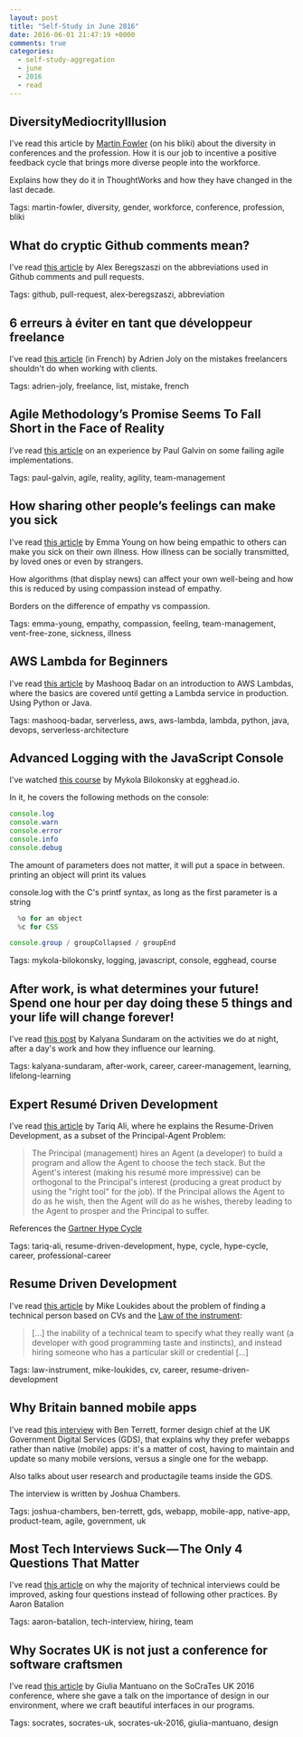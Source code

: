 ```yaml
---
layout: post
title: "Self-Study in June 2016"
date: 2016-06-01 21:47:19 +0000
comments: true
categories: 
  - self-study-aggregation
  - june
  - 2016
  - read
---
```

## DiversityMediocrityIllusion

I've read this article by [Martin Fowler][DiversityMediocrityIllusion] (on his bliki) about the diversity in conferences and the profession. How it is our job to incentive a positive feedback cycle that brings more diverse people into the workforce.

Explains how they do it in ThoughtWorks and how they have changed in the last decade.

Tags: martin-fowler, diversity, gender, workforce, conference, profession, bliki

[DiversityMediocrityIllusion]: http://martinfowler.com/bliki/DiversityMediocrityIllusion.html

## What do cryptic Github comments mean?

I've read [this article][cryptic-github] by Alex Beregszaszi on the abbreviations used in Github comments and pull requests.

Tags: github, pull-request, alex-beregszaszi, abbreviation

[cryptic-github]: https://medium.freecodecamp.com/what-do-cryptic-github-comments-mean-9c1912bcc0a4

## 6 erreurs à éviter en tant que développeur freelance

I've read [this article][erreurs-freelance] (in French) by Adrien Joly on the mistakes freelancers shouldn't do when working with clients.

Tags: adrien-joly, freelance, list, mistake, french

[erreurs-freelance]: https://medium.com/@adrienjoly/enseignements-apr%C3%A8s-1-an-d-erreurs-en-tant-que-d%C3%A9veloppeur-freelance-916f855efd9b

## Agile Methodology’s Promise Seems To Fall Short in the Face of Reality

I've read [this article][agile-failing-promise] on an experience by Paul Galvin on some failing agile implementations.

Tags: paul-galvin, agile, reality, agility, team-management

[agile-failing-promise]: https://medium.com/@pagalvin/agile-methodology-s-promise-seems-to-fall-short-in-the-face-of-reality-b16d3e775dbe

## How sharing other people’s feelings can make you sick

I've read [this article][sharing-feelings-empathy] by Emma Young on how being empathic to others can make you sick on their own illness. How illness can be socially transmitted, by loved ones or even by strangers.

How algorithms (that display news) can affect your own well-being and how this is reduced by using compassion instead of empathy.

Borders on the difference of empathy vs compassion.

Tags: emma-young, empathy, compassion, feeling, team-management, vent-free-zone, sickness, illness

[sharing-feelings-empathy]: https://www.newscientist.com/article/mg23030732-900-how-sharing-other-peoples-feelings-can-make-you-sick/

## AWS Lambda for Beginners

I've read [this article][aws-lambda-for-beginners] by Mashooq Badar on an introduction to AWS Lambdas, where the basics are covered until getting a Lambda service in production. Using Python or Java.

Tags: mashooq-badar, serverless, aws, aws-lambda, lambda, python, java, devops, serverless-architecture

[aws-lambda-for-beginners]: https://dzone.com/articles/aws-lambda-for-beginners

## Advanced Logging with the JavaScript Console

I've watched [this course][js-console-for-power-users] by Mykola Bilokonsky at egghead.io.

In it, he covers the following methods on the console:

```javascript
console.log
console.warn
console.error
console.info
console.debug
```

The amount of parameters does not matter, it will put a space in between. printing an object will print its values

console.log with the C's printf syntax, as long as the first parameter is a string

```javascript
  %o for an object
  %c for CSS
```

```javascript
console.group / groupCollapsed / groupEnd
```

Tags: mykola-bilokonsky, logging, javascript, console, egghead, course

[js-console-for-power-users]: https://egghead.io/series/js-console-for-power-users

## After work, is what determines your future! Spend one hour per day doing these 5 things and your life will change forever!

I've read [this post][after-work] by Kalyana Sundaram on the activities we do at night, after a day's work and how they influence our learning.

Tags: kalyana-sundaram, after-work, career, career-management, learning, lifelong-learning

[after-work]: https://www.linkedin.com/pulse/after-work-what-determines-your-future-spend-one-hour-sundaram

## Expert Resumé Driven Development

I've read [this article][expert-rdd] by Tariq Ali, where he explains the Resume-Driven Development, as a subset of the Principal-Agent Problem:

> The Principal (management) hires an Agent (a developer) to build a program and
> allow the Agent to choose the tech stack. But the Agent's interest (making his resumé
> more impressive) can be orthogonal to the Principal's interest (producing a great
> product by using the "right tool" for the job). If the Principal allows the Agent to
> do as he wish, then the Agent will do as he wishes, thereby leading to the Agent to
> prosper and the Principal to suffer.

References the [Gartner Hype Cycle][gartner-hype-cycle]

Tags: tariq-ali, resume-driven-development, hype, cycle, hype-cycle, career, professional-career

[expert-rdd]: https://dev.to/tra/expert-resum-driven-development
[gartner-hype-cycle]: http://www.gartner.com/technology/research/methodologies/hype-cycle.jsp

## Resume Driven Development

I've read [this article][rdd] by  Mike Loukides about the problem of finding a technical person based on CVs and the [Law of the instrument][law-instrument]:

>  [...] the inability of a technical team to specify what they really want
>  (a developer with good programming taste and instincts), and
>  instead hiring someone who has a particular skill or credential [...]

Tags: law-instrument, mike-loukides, cv, career, resume-driven-development

[rdd]: http://radar.oreilly.com/2014/10/resume-driven-development.html
[law-instrument]: https://en.wikipedia.org/wiki/Law_of_the_instrument

## Why Britain banned mobile apps

I've read [this interview][gds-bans-mobile-apps] with Ben Terrett, former design chief at the UK Government Digital Services (GDS), that explains why they prefer webapps rather than native (mobile) apps: it's a matter of cost, having to maintain and update so many mobile versions, versus a single one for the webapp.

Also talks about user research and productagile teams inside the GDS.

The interview is written by Joshua Chambers.

Tags: joshua-chambers, ben-terrett, gds, webapp, mobile-app, native-app, product-team, agile, government, uk

[gds-bans-mobile-apps]: https://govinsider.asia/smart-gov/why-britain-banned-mobile-apps/

## Most Tech Interviews Suck — The Only 4 Questions That Matter

I've read [this article][most-tech-interviews] on why the majority of technical interviews could be improved, asking four questions instead of following other practices. By Aaron Batalion

Tags: aaron-batalion, tech-interview, hiring, team

[most-tech-interviews]: https://medium.com/lightspeed-venture-partners/most-tech-interviews-suck-the-only-4-questions-that-matter-1a71181ef4d4

## Why Socrates UK is not just a conference for software craftsmen

I've read [this article][design-at-socrates] by  Giulia Mantuano on the SoCraTes UK 2016 conference, where she gave a talk on the importance of design in our environment, where we craft beautiful interfaces in our programs.

Tags: socrates, socrates-uk, socrates-uk-2016, giulia-mantuano, design

[design-at-socrates]: http://codurance.com/2016/06/07/why-socrates-uk-is-not-just-a-conference-for-software-craftsmen/

